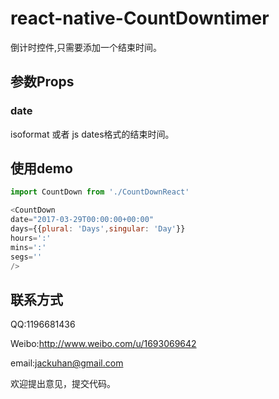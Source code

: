 # react-native-CountDowntimer
倒计时控件,只需要添加一个结束时间。


## 参数Props
### date
isoformat 或者 js dates格式的结束时间。

## 使用demo
``` javascript
import CountDown from './CountDownReact'

<CountDown
date="2017-03-29T00:00:00+00:00"
days={{plural: 'Days',singular: 'Day'}}
hours=':'
mins=':'
segs=''
/>

```

## 联系方式

QQ:1196681436

Weibo:http://www.weibo.com/u/1693069642

email:jackuhan@gmail.com

欢迎提出意见，提交代码。

